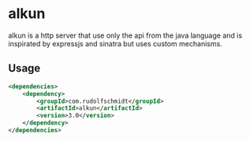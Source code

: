 # alkun
alkun is a http server that use only the api from the java language and is inspirated by expressjs and sinatra but uses custom mechanisms.

## Usage
```xml
<dependencies>
    <dependency>
        <groupId>com.rudolfschmidt</groupId>
        <artifactId>alkun</artifactId>
        <version>3.0</version>
    </dependency>
</dependencies>
```

